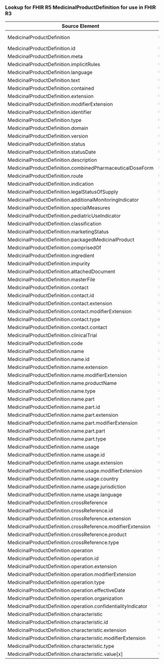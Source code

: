 ### Lookup for FHIR R5 MedicinalProductDefinition for use in FHIR R3

| Source Element | Usage | Target |
| -------------- | ----- | ------ |
| MedicinalProductDefinition | UseExtension | http://hl7.org/fhir/5.0/StructureDefinition/extension-MedicinalProductDefinition |
| MedicinalProductDefinition.id | UseExtensionFromAncestor | - |
| MedicinalProductDefinition.meta | UseExtensionFromAncestor | - |
| MedicinalProductDefinition.implicitRules | UseExtensionFromAncestor | - |
| MedicinalProductDefinition.language | UseExtensionFromAncestor | - |
| MedicinalProductDefinition.text | UseExtensionFromAncestor | - |
| MedicinalProductDefinition.contained | UseExtensionFromAncestor | - |
| MedicinalProductDefinition.extension | UseExtensionFromAncestor | - |
| MedicinalProductDefinition.modifierExtension | UseExtensionFromAncestor | - |
| MedicinalProductDefinition.identifier | UseExtensionFromAncestor | - |
| MedicinalProductDefinition.type | UseExtensionFromAncestor | - |
| MedicinalProductDefinition.domain | UseExtensionFromAncestor | - |
| MedicinalProductDefinition.version | UseExtensionFromAncestor | - |
| MedicinalProductDefinition.status | UseExtensionFromAncestor | - |
| MedicinalProductDefinition.statusDate | UseExtensionFromAncestor | - |
| MedicinalProductDefinition.description | UseExtensionFromAncestor | - |
| MedicinalProductDefinition.combinedPharmaceuticalDoseForm | UseExtensionFromAncestor | - |
| MedicinalProductDefinition.route | UseExtensionFromAncestor | - |
| MedicinalProductDefinition.indication | UseExtensionFromAncestor | - |
| MedicinalProductDefinition.legalStatusOfSupply | UseExtensionFromAncestor | - |
| MedicinalProductDefinition.additionalMonitoringIndicator | UseExtensionFromAncestor | - |
| MedicinalProductDefinition.specialMeasures | UseExtensionFromAncestor | - |
| MedicinalProductDefinition.pediatricUseIndicator | UseExtensionFromAncestor | - |
| MedicinalProductDefinition.classification | UseExtensionFromAncestor | - |
| MedicinalProductDefinition.marketingStatus | UseExtensionFromAncestor | - |
| MedicinalProductDefinition.packagedMedicinalProduct | UseExtensionFromAncestor | - |
| MedicinalProductDefinition.comprisedOf | UseExtensionFromAncestor | - |
| MedicinalProductDefinition.ingredient | UseExtensionFromAncestor | - |
| MedicinalProductDefinition.impurity | UseExtensionFromAncestor | - |
| MedicinalProductDefinition.attachedDocument | UseExtensionFromAncestor | - |
| MedicinalProductDefinition.masterFile | UseExtensionFromAncestor | - |
| MedicinalProductDefinition.contact | UseExtensionFromAncestor | - |
| MedicinalProductDefinition.contact.id | UseExtensionFromAncestor | - |
| MedicinalProductDefinition.contact.extension | UseExtensionFromAncestor | - |
| MedicinalProductDefinition.contact.modifierExtension | UseExtensionFromAncestor | - |
| MedicinalProductDefinition.contact.type | UseExtensionFromAncestor | - |
| MedicinalProductDefinition.contact.contact | UseExtensionFromAncestor | - |
| MedicinalProductDefinition.clinicalTrial | UseExtensionFromAncestor | - |
| MedicinalProductDefinition.code | UseExtensionFromAncestor | - |
| MedicinalProductDefinition.name | UseExtensionFromAncestor | - |
| MedicinalProductDefinition.name.id | UseExtensionFromAncestor | - |
| MedicinalProductDefinition.name.extension | UseExtensionFromAncestor | - |
| MedicinalProductDefinition.name.modifierExtension | UseExtensionFromAncestor | - |
| MedicinalProductDefinition.name.productName | UseExtensionFromAncestor | - |
| MedicinalProductDefinition.name.type | UseExtensionFromAncestor | - |
| MedicinalProductDefinition.name.part | UseExtensionFromAncestor | - |
| MedicinalProductDefinition.name.part.id | UseExtensionFromAncestor | - |
| MedicinalProductDefinition.name.part.extension | UseExtensionFromAncestor | - |
| MedicinalProductDefinition.name.part.modifierExtension | UseExtensionFromAncestor | - |
| MedicinalProductDefinition.name.part.part | UseExtensionFromAncestor | - |
| MedicinalProductDefinition.name.part.type | UseExtensionFromAncestor | - |
| MedicinalProductDefinition.name.usage | UseExtensionFromAncestor | - |
| MedicinalProductDefinition.name.usage.id | UseExtensionFromAncestor | - |
| MedicinalProductDefinition.name.usage.extension | UseExtensionFromAncestor | - |
| MedicinalProductDefinition.name.usage.modifierExtension | UseExtensionFromAncestor | - |
| MedicinalProductDefinition.name.usage.country | UseExtensionFromAncestor | - |
| MedicinalProductDefinition.name.usage.jurisdiction | UseExtensionFromAncestor | - |
| MedicinalProductDefinition.name.usage.language | UseExtensionFromAncestor | - |
| MedicinalProductDefinition.crossReference | UseExtensionFromAncestor | - |
| MedicinalProductDefinition.crossReference.id | UseExtensionFromAncestor | - |
| MedicinalProductDefinition.crossReference.extension | UseExtensionFromAncestor | - |
| MedicinalProductDefinition.crossReference.modifierExtension | UseExtensionFromAncestor | - |
| MedicinalProductDefinition.crossReference.product | UseExtensionFromAncestor | - |
| MedicinalProductDefinition.crossReference.type | UseExtensionFromAncestor | - |
| MedicinalProductDefinition.operation | UseExtensionFromAncestor | - |
| MedicinalProductDefinition.operation.id | UseExtensionFromAncestor | - |
| MedicinalProductDefinition.operation.extension | UseExtensionFromAncestor | - |
| MedicinalProductDefinition.operation.modifierExtension | UseExtensionFromAncestor | - |
| MedicinalProductDefinition.operation.type | UseExtensionFromAncestor | - |
| MedicinalProductDefinition.operation.effectiveDate | UseExtensionFromAncestor | - |
| MedicinalProductDefinition.operation.organization | UseExtensionFromAncestor | - |
| MedicinalProductDefinition.operation.confidentialityIndicator | UseExtensionFromAncestor | - |
| MedicinalProductDefinition.characteristic | UseExtensionFromAncestor | - |
| MedicinalProductDefinition.characteristic.id | UseExtensionFromAncestor | - |
| MedicinalProductDefinition.characteristic.extension | UseExtensionFromAncestor | - |
| MedicinalProductDefinition.characteristic.modifierExtension | UseExtensionFromAncestor | - |
| MedicinalProductDefinition.characteristic.type | UseExtensionFromAncestor | - |
| MedicinalProductDefinition.characteristic.value[x] | UseExtensionFromAncestor | - |
